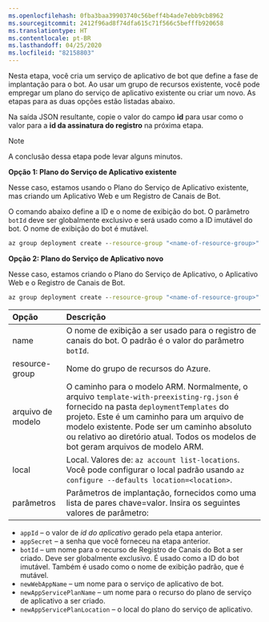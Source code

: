 ```yaml
---
ms.openlocfilehash: 0fba3baa39903740c56beff4b4ade7ebb9cb8962
ms.sourcegitcommit: 2412f96ad8f74dfa615c71f566c5befffb920658
ms.translationtype: HT
ms.contentlocale: pt-BR
ms.lasthandoff: 04/25/2020
ms.locfileid: "82158803"
---
```

Nesta etapa, você cria um serviço de aplicativo de bot que define a fase de implantação para o bot. Ao usar um grupo de recursos existente, você pode empregar um plano do serviço de aplicativo existente ou criar um novo. As etapas para as duas opções estão listadas abaixo.

Na saída JSON resultante, copie o valor do campo **id** para usar como o valor para a **id da assinatura do registro** na próxima etapa.

> [!NOTE]
> A conclusão dessa etapa pode levar alguns minutos.

**Opção 1: Plano do Serviço de Aplicativo existente**

Nesse caso, estamos usando o Plano do Serviço de Aplicativo existente, mas criando um Aplicativo Web e um Registro de Canais de Bot.

O comando abaixo define a ID e o nome de exibição do bot. O parâmetro `botId` deve ser globalmente exclusivo e será usado como a ID imutável do bot. O nome de exibição do bot é mutável.

```cmd
az group deployment create --resource-group "<name-of-resource-group>" --template-file "<path-to-template-with-preexisting-rg.json>" --parameters appId="<app-id-from-previous-step>" appSecret="<password-from-previous-step>" botId="<id or bot-app-service-name>" newWebAppName="<bot-app-service-name>" existingAppServicePlan="<name-of-app-service-plan>" appServicePlanLocation="<region-location-name>" --name "<bot-app-service-name>"
```

**Opção 2: Plano do Serviço de Aplicativo novo**

Nesse caso, estamos criando o Plano do Serviço de Aplicativo, o Aplicativo Web e o Registro de Canais de Bot.

```cmd
az group deployment create --resource-group "<name-of-resource-group>" --template-file "<path-to-template-with-preexisting-rg.json>" --parameters appId="<app-id-from-previous-step>" appSecret="<password-from-previous-step>" botId="<id or bot-app-service-name>" newWebAppName="<bot-app-service-name>" newAppServicePlanName="<name-of-app-service-plan>" appServicePlanLocation="<region-location-name>" --name "<bot-app-service-name>"
```

| Opção   | Descrição |
|:---------|:------------|
| name | O nome de exibição a ser usado para o registro de canais do bot. O padrão é o valor do parâmetro `botId`.|
| resource-group | Nome do grupo de recursos do Azure. |
| arquivo de modelo | O caminho para o modelo ARM. Normalmente, o arquivo `template-with-preexisting-rg.json` é fornecido na pasta `deploymentTemplates` do projeto. Este é um caminho para um arquivo de modelo existente. Pode ser um caminho absoluto ou relativo ao diretório atual. Todos os modelos de bot geram arquivos de modelo ARM.|
| local |Local. Valores de: `az account list-locations`. Você pode configurar o local padrão usando `az configure --defaults location=<location>`. |
| parâmetros | Parâmetros de implantação, fornecidos como uma lista de pares chave=valor. Insira os seguintes valores de parâmetro:

- `appId` – o valor de *id do aplicativo* gerado pela etapa anterior.
- `appSecret` – a senha que você forneceu na etapa anterior.
- `botId` – um nome para o recurso de Registro de Canais do Bot a ser criado. Deve ser globalmente exclusivo. É usado como a ID do bot imutável. Também é usado como o nome de exibição padrão, que é mutável.
- `newWebAppName` – um nome para o serviço de aplicativo de bot.
- `newAppServicePlanName` – um nome para o recurso do plano de serviço de aplicativo a ser criado.
- `newAppServicePlanLocation` – o local do plano do serviço de aplicativo.